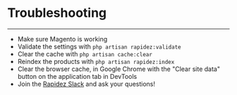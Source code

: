 # Troubleshooting

---

- Make sure Magento is working
- Validate the settings with `php artisan rapidez:validate`
- Clear the cache with `php artisan cache:clear`
- Reindex the products with `php artisan rapidez:index`
- Clear the browser cache, in Google Chrome with the "Clear site data" button on the application tab in DevTools
- Join the [Rapidez Slack](https://rapidez.io/slack) and ask your questions!
